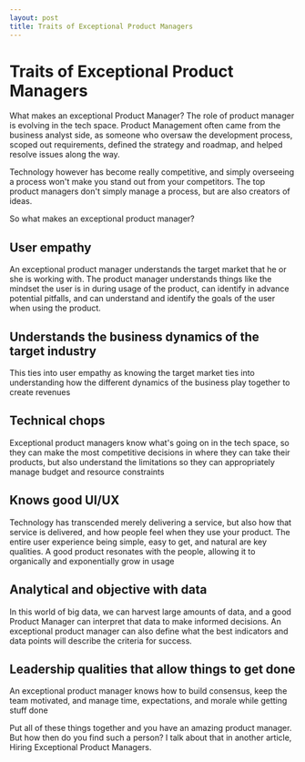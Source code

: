 ```yaml
---
layout: post
title: Traits of Exceptional Product Managers
---
```


Traits of Exceptional Product Managers
======================================

What makes an exceptional Product Manager? The role of product manager is evolving in the tech space. Product Management often came from the business analyst side, as someone who oversaw the development process, scoped out requirements, defined the strategy and roadmap, and helped resolve issues along the way.

Technology however has become really competitive, and simply overseeing a process won't make you stand out from your competitors. The top product managers don't simply manage a process, but are also creators of ideas.

So what makes an exceptional product manager?

**User empathy**
----------------

An exceptional product manager understands the target market that he or she is working with.
The product manager understands things like the mindset the user is in during usage of the product,
can identify in advance potential pitfalls, and can understand and identify the goals of the user
when using the product.

**Understands the business dynamics of the target industry**
------------------------------------------------------------

This ties into user empathy as knowing the target market ties into understanding how the different dynamics of the business play together to create revenues

**Technical chops**
-------------------

Exceptional product managers know what's going on in the tech space, so they can make the most competitive decisions in where they can take their products, but also understand the limitations so they can appropriately manage budget and resource constraints

**Knows good UI/UX**
--------------------

Technology has transcended merely delivering a service, but also how that service is delivered, and how people feel when they use your product. The entire user experience being simple, easy to get, and natural are key qualities. A good product resonates with the people, allowing it to organically and exponentially grow in usage

**Analytical and objective with data**
--------------------------------------

In this world of big data, we can harvest large amounts of data, and a good Product Manager can interpret that data to make informed decisions. An exceptional product manager can also define what the best indicators and data points will describe the criteria for success.

**Leadership qualities that allow things to get done**
------------------------------------------------------

An exceptional product manager knows how to build consensus, keep the team motivated, and manage time, expectations, and morale while getting stuff done

Put all of these things together and you have an amazing product manager. But how then do you find such a person? I talk about that in another article, Hiring Exceptional Product Managers.